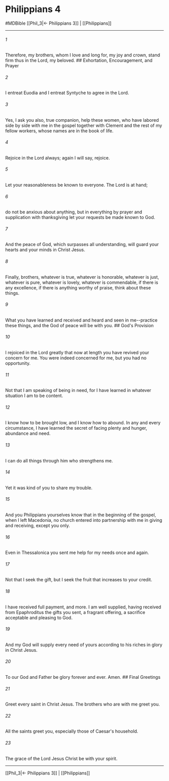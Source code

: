 # Philippians 4
#MDBible
[[Phil_3|← Philippians 3]] | [[Philippians]]

***

###### 1 

Therefore, my brothers, whom I love and long for, my joy and crown, stand firm thus in the Lord, my beloved. ## Exhortation, Encouragement, and Prayer 

###### 2 

I entreat Euodia and I entreat Syntyche to agree in the Lord. 

###### 3 

Yes, I ask you also, true companion, help these women, who have labored side by side with me in the gospel together with Clement and the rest of my fellow workers, whose names are in the book of life. 

###### 4 

Rejoice in the Lord always; again I will say, rejoice. 

###### 5 

Let your reasonableness be known to everyone. The Lord is at hand; 

###### 6 

do not be anxious about anything, but in everything by prayer and supplication with thanksgiving let your requests be made known to God. 

###### 7 

And the peace of God, which surpasses all understanding, will guard your hearts and your minds in Christ Jesus. 

###### 8 

Finally, brothers, whatever is true, whatever is honorable, whatever is just, whatever is pure, whatever is lovely, whatever is commendable, if there is any excellence, if there is anything worthy of praise, think about these things. 

###### 9 

What you have learned and received and heard and seen in me--practice these things, and the God of peace will be with you. ## God's Provision 

###### 10 

I rejoiced in the Lord greatly that now at length you have revived your concern for me. You were indeed concerned for me, but you had no opportunity. 

###### 11 

Not that I am speaking of being in need, for I have learned in whatever situation I am to be content. 

###### 12 

I know how to be brought low, and I know how to abound. In any and every circumstance, I have learned the secret of facing plenty and hunger, abundance and need. 

###### 13 

I can do all things through him who strengthens me. 

###### 14 

Yet it was kind of you to share my trouble. 

###### 15 

And you Philippians yourselves know that in the beginning of the gospel, when I left Macedonia, no church entered into partnership with me in giving and receiving, except you only. 

###### 16 

Even in Thessalonica you sent me help for my needs once and again. 

###### 17 

Not that I seek the gift, but I seek the fruit that increases to your credit. 

###### 18 

I have received full payment, and more. I am well supplied, having received from Epaphroditus the gifts you sent, a fragrant offering, a sacrifice acceptable and pleasing to God. 

###### 19 

And my God will supply every need of yours according to his riches in glory in Christ Jesus. 

###### 20 

To our God and Father be glory forever and ever. Amen. ## Final Greetings 

###### 21 

Greet every saint in Christ Jesus. The brothers who are with me greet you. 

###### 22 

All the saints greet you, especially those of Caesar's household. 

###### 23 

The grace of the Lord Jesus Christ be with your spirit. 

***

[[Phil_3|← Philippians 3]] | [[Philippians]]
